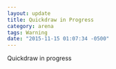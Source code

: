 ```yaml
---
layout: update
title: Quickdraw in Progress
category: arena
tags: Warning
date: "2015-11-15 01:07:34 -0500"
---
```


Quickdraw in progress
